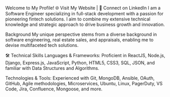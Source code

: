 Welcome to My Profile!
🌐 Visit My Website | 🔗 Connect on LinkedIn
I am a Software Engineer specializing in full-stack development with a passion for pioneering fintech solutions. I aim to combine my extensive technical knowledge and strategic approach to drive business growth and innovation.

Background
My unique perspective stems from a diverse background in software engineering, real estate sales, and appraisals, enabling me to devise multifaceted tech solutions.

🛠️ Technical Skills
Languages & Frameworks: Proficient in ReactJS, Node.js, Django, Express.js, JavaScript, Python, HTML5, CSS3, SQL, JSON, and familiar with Data Structures and Algorithms.

Technologies & Tools: Experienced with Git, MongoDB, Ansible, OAuth, GitHub, Agile methodologies, Microservices, Ubuntu, Linux, PagerDuty, VS Code, Jira, Confluence, Mongoose, and more.

